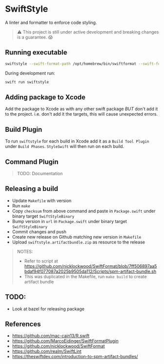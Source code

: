 # SwiftStyle

A linter and formatter to enforce code styling.
> ⚠️ This project is still under active development and breaking changes is a guarantee. 😱

## Running executable
```bash
swiftstyle --swift-format-path /opt/homebrew/bin/swiftformat --swift-format-config default.swiftformat --swift-lint-path /opt/homebrew/bin/swiftlint --swift-lint-config swiftlint.yml .
``` 

During development run:
```bash
swift run swiftstyle
```
## Adding package to Xcode
Add the package to Xcode as with any other swift package *BUT* don't add it to the project. i.e. don't add it the targets, this will cause unexpected errors.

## Build Plugin
To run `swiftstyle` for each build in Xcode add it as a `Build Tool Plugin` under `Build Phases`. `StyleSwift` will then run on each build.  

## Command Plugin
> TODO: Documentation

## Releasing a build
- Update `Makefile` with version
- Run `make`
- Copy `checksum` from above command and paste in `Package.swift` under binary target `SwiftStyleBinary`
- Bump version in `url` in `Package.swift` under binary target `SwiftStyleBinary`
- Commit changes and push
- Create new release on Github matching new version in `Makefile`
- Upload `swiftstyle.artifactbundle.zip` as resource to the release

> NOTES:
> - Refer to script at https://github.com/nicklockwood/SwiftFormat/blob/7ff506897aa5bdaf94f077087a2025b9505da112/Scripts/spm-artifact-bundle.sh
> - This was duplicated in the Makefile, run `make build` to create artifact bundle

## TODO:
- Look at bazel for releasing package

## References
- https://github.com/mac-cain13/R.swift
- https://github.com/MarcoEidinger/SwiftFormatPlugin
- https://github.com/nicklockwood/SwiftFormat
- https://github.com/realm/SwiftLint
- https://theswiftdev.com/introduction-to-spm-artifact-bundles/
